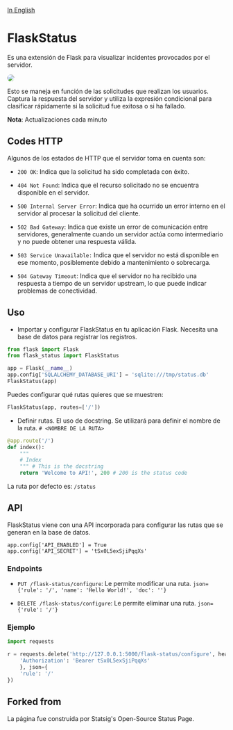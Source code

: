 [In English](https://github.com/fcoagz/statuspage/blob/main/README.md)

# FlaskStatus

Es una extensión de Flask para visualizar incidentes provocados por el servidor.

<img src="https://github.com/fcoagz/statuspage/blob/main/assets/dashboard.png?raw=true" style="border-radius: 10px;">

Esto se maneja en función de las solicitudes que realizan los usuarios. Captura la respuesta del servidor y utiliza la expresión condicional para clasificar rápidamente si la solicitud fue exitosa o si ha fallado.

**Nota**: Actualizaciones cada minuto

## Codes HTTP

Algunos de los estados de HTTP que el servidor toma en cuenta son:

- `200 OK`: Indica que la solicitud ha sido completada con éxito.
- `404 Not Found`: Indica que el recurso solicitado no se encuentra disponible en el servidor.

- `500 Internal Server Error`: Indica que ha ocurrido un error interno en el servidor al procesar la solicitud del cliente.

- `502 Bad Gateway`: Indica que existe un error de comunicación entre servidores, generalmente cuando un servidor actúa como intermediario y no puede obtener una respuesta válida.

- `503 Service Unavailable:` Indica que el servidor no está disponible en ese momento, posiblemente debido a mantenimiento o sobrecarga.

- `504 Gateway Timeout`: Indica que el servidor no ha recibido una respuesta a tiempo de un servidor upstream, lo que puede indicar problemas de conectividad.

## Uso

- Importar y configurar FlaskStatus en tu aplicación Flask. Necesita una base de datos para registrar los registros.

```py
from flask import Flask
from flask_status import FlaskStatus

app = Flask(__name__)
app.config['SQLALCHEMY_DATABASE_URI'] = 'sqlite:///tmp/status.db'
FlaskStatus(app)
```

Puedes configurar qué rutas quieres que se muestren:

```py
FlaskStatus(app, routes=['/'])
```

- Definir rutas. El uso de docstring. Se utilizará para definir el nombre de la ruta. `# <NOMBRE DE LA RUTA>`

```py
@app.route('/')
def index():
    """
    # Index
    """ # This is the docstring
    return 'Welcome to API!', 200 # 200 is the status code
```

La ruta por defecto es: `/status`

## API

FlaskStatus viene con una API incorporada para configurar las rutas que se generan en la base de datos.

```
app.config['API_ENABLED'] = True
app.config['API_SECRET'] = 'tSx0L5exSjiPqqXs'
```

### Endpoints

- `PUT /flask-status/configure`: Le permite modificar una ruta. `json={'rule': '/', 'name': 'Hello World!', 'doc': ''}`

- `DELETE /flask-status/configure`: Le permite eliminar una ruta. `json={'rule': '/'}`

### Ejemplo

```py
import requests

r = requests.delete('http://127.0.0.1:5000/flask-status/configure', headers={
    'Authorization': 'Bearer tSx0L5exSjiPqqXs'
    }, json={
    'rule': '/'
})
```

## Forked from 

La página fue construida por Statsig's Open-Source Status Page.